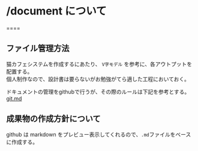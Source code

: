 # /document について
====

## ファイル管理方法
猫カフェシステムを作成するにあたり、 `V字モデル`  を参考に、各アウトプットを配置する。  
個人制作なので、設計書は要らないがお勉強がてら適した工程においておく。  
  
ドキュメントの管理をgithubで行うが、その際のルールは下記を参考とする。  
[git.md](04.製造/git.md)

## 成果物の作成方針について
github は markdown をプレビュー表示してくれるので、`.md`ファイルをベースに作成する。